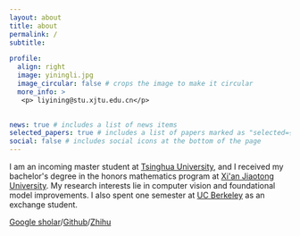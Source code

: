 ```yaml
---
layout: about
title: about
permalink: /
subtitle: 

profile:
  align: right
  image: yiningli.jpg
  image_circular: false # crops the image to make it circular
  more_info: > 
   <p> liyining@stu.xjtu.edu.cn</p>
 

news: true # includes a list of news items
selected_papers: true # includes a list of papers marked as "selected={true}"
social: false # includes social icons at the bottom of the page
---
```


I am an incoming master student at [Tsinghua University](https://www.tsinghua.edu.cn/), and I received my bachelor's degree in the honors mathematics program at [Xi'an Jiaotong University](https://www.xjtu.edu.cn/). My research interests lie in computer vision and foundational model improvements. I also spent one semester at [UC Berkeley](https://www.berkeley.edu/) as an exchange student.

[Google sholar](https://scholar.google.com/citations?user=pJXt9roAAAAJ&hl=en&oi=ao)/[Github](https://github.com/liyining-ai)/[Zhihu](https://www.zhihu.com/people/zhui-long-78-73)
